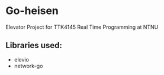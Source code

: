 # Go-heisen
Elevator Project for TTK4145 Real Time Programming at NTNU

## Libraries used:
- elevio
- network-go
